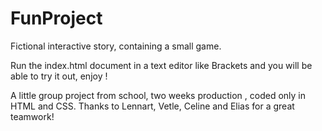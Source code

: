 # FunProject
Fictional interactive story, containing a small game.

Run the index.html document in a text editor like Brackets and you will be able to try it out, enjoy ! 

A little group project from school, two weeks production , coded only in HTML and CSS.
Thanks to Lennart, Vetle, Celine and Elias for a great teamwork! 

